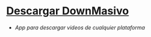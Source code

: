 # [Descargar DownMasivo](https://github.com/SaraLunaDev/DownMasivo/releases/download/DownMasivo/DownMasivo.zip)

- _App para descargar videos de cualquier plataforma_
